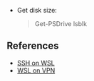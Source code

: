 
- Get disk size:
	> Get-PSDrive
	> lsblk


## References

- [SSH on WSL](https://www.illuminiastudios.com/dev-diaries/ssh-on-windows-subsystem-for-linux/)
- [WSL on VPN](https://stackoverflow.com/questions/66444822/no-internet-connection-ubuntu-wsl-while-vpn)
